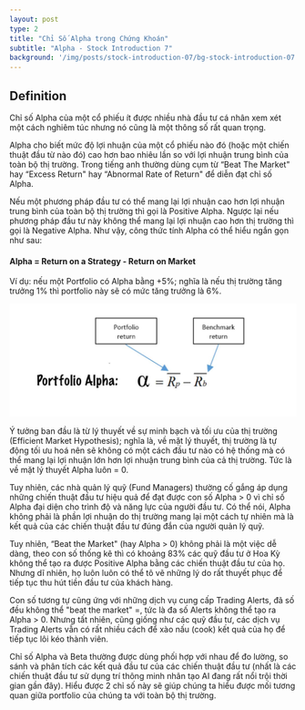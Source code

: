 ```yaml
---
layout: post
type: 2
title: "Chỉ Số Alpha trong Chứng Khoán"
subtitle: "Alpha - Stock Introduction 7"
background: '/img/posts/stock-introduction-07/bg-stock-introduction-07.png'
---
```


## Definition

Chỉ số Alpha của một cổ phiếu ít được nhiều nhà đầu tư cá nhân xem xét một cách nghiêm túc nhưng nó cũng là một thông số rất quan trọng.

Alpha cho biết mức độ lợi nhuận của một cổ phiếu nào đó (hoặc một chiến thuật đầu từ nào đó) cao hơn bao nhiêu lần so với lợi nhuận trung bình của toàn bộ thị trường. Trong tiếng anh thường dùng cụm từ “Beat The Market" hay “Excess Return" hay “Abnormal Rate of Return" để diễn đạt chỉ số Alpha.

Nếu một phương pháp đầu tư có thể mang lại lợi nhuận cao hơn lợi nhuận trung bình của toàn bộ thị trường thì gọi là Positive Alpha. Ngược lại nếu phương pháp đầu tư này không thể mang lại lợi nhuận cao hơn thị trường thì gọi là Negative Alpha. Như vậy, công thức tính Alpha có thể hiểu ngắn gọn như sau:

#### Alpha = Return on a Strategy - Return on Market

Ví dụ: nếu một Portfolio có Alpha bằng +5%; nghĩa là nếu thị trường tăng trưởng 1% thì portfolio này sẽ có mức tăng trưởng là 6%.

![stock-introduction-07](/img/posts/stock-introduction-07/sm-alpha.png)

Ý tưởng ban đầu là từ lý thuyết về sự minh bạch và tối ưu của thị trường (Efficient Market Hypothesis); nghĩa là, về mặt lý thuyết, thị trường là tự động tối ưu hoá nên sẽ không có một cách đầu tư nào có hệ thống mà có thể mang lại lợi nhuận lớn hơn lợi nhuận trung bình của cả thị trường. Tức là về mặt lý thuyết Alpha luôn = 0.

Tuy nhiên, các nhà quản lý quỹ (Fund Managers) thường cố gắng áp dụng những chiến thuật đầu tư hiệu quả để đạt được con số Alpha > 0 vì chỉ số Alpha đại diện cho trình độ và năng lực của người đầu tư. Có thể nói, Alpha không phải là phần lợi nhuận do thị trường mang lại một cách tự nhiên mà là kết quả của các chiến thuật đầu tư đúng đắn của người quản lý quỹ.

Tuy nhiên, “Beat the Market" (hay Alpha > 0) không phải là một việc dễ dàng, theo con số thống kê thì có khoảng 83% các quỹ đầu tư ở Hoa Kỳ không thể tạo ra được Positive Alpha bằng các chiến thuật đầu tư của họ. Nhưng dĩ nhiên, họ luôn luôn có thể tô vẽ những lý do rất thuyết phục để tiếp tục thu hút tiền đầu tư của khách hàng.

Con số tương tự cũng ứng với những dịch vụ cung cấp Trading Alerts, đã số đều không thể "beat the market" =, tức là đa số Alerts không thể tạo ra Alpha > 0. Nhưng tất nhiên, cũng giống như các quỹ đầu tư, các dịch vụ Trading Alerts vẫn có rất nhiều cách để xào nấu (cook) kết quả của họ để tiếp tục lôi kéo thành viên.

Chỉ số Alpha và Beta thường được dùng phối hợp với nhau để đo lường, so sánh và phân tích các kết quả đầu tư của các chiến thuật đầu tư (nhất là các chiến thuật đầu tư sử dụng trí thông minh nhân tạo AI đang rất nổi trội thời gian gần đây). Hiểu được 2 chỉ số này sẽ giúp chúng ta hiểu được mối tương quan giữa portfolio của chúng ta với toàn bộ thị trường.